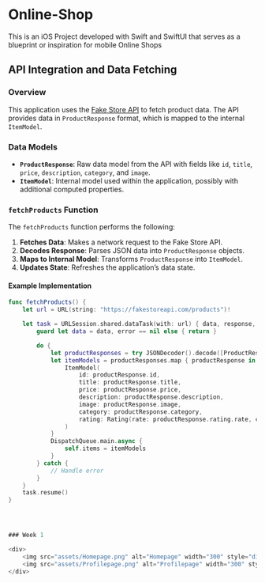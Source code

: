 # Online-Shop
This is an iOS Project developed with Swift and SwiftUI that serves as a blueprint or inspiration for mobile Online Shops

## API Integration and Data Fetching

### Overview

This application uses the [Fake Store API](https://fakestoreapi.com) to fetch product data. The API provides data in `ProductResponse` format, which is mapped to the internal `ItemModel`.

### Data Models

- **`ProductResponse`**: Raw data model from the API with fields like `id`, `title`, `price`, `description`, `category`, and `image`.
- **`ItemModel`**: Internal model used within the application, possibly with additional computed properties.

### `fetchProducts` Function

The `fetchProducts` function performs the following:

1. **Fetches Data**: Makes a network request to the Fake Store API.
2. **Decodes Response**: Parses JSON data into `ProductResponse` objects.
3. **Maps to Internal Model**: Transforms `ProductResponse` into `ItemModel`.
4. **Updates State**: Refreshes the application’s data state.

#### Example Implementation

```swift
func fetchProducts() {
    let url = URL(string: "https://fakestoreapi.com/products")!

    let task = URLSession.shared.dataTask(with: url) { data, response, error in
        guard let data = data, error == nil else { return }

        do {
            let productResponses = try JSONDecoder().decode([ProductResponse].self, from: data)
            let itemModels = productResponses.map { productResponse in
                ItemModel(
                    id: productResponse.id,
                    title: productResponse.title,
                    price: productResponse.price,
                    description: productResponse.description,
                    image: productResponse.image,
                    category: productResponse.category,
                    rating: Rating(rate: productResponse.rating.rate, count: productResponse.rating.count)
                )
            }
            DispatchQueue.main.async {
                self.items = itemModels
            }
        } catch {
            // Handle error
        }
    }
    task.resume()
}




### Week 1

<div>
    <img src="assets/Homepage.png" alt="Homepage" width="300" style="display: inline-block; margin-right: 10px;"/>
    <img src="assets/Profilepage.png" alt="Profilepage" width="300" style="display: inline-block;"/>
</div>
